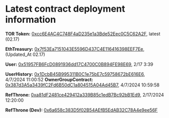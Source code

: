 # Latest contract deployment information

**TOR Token:** [0xcc6E4AC4C748F4aD235e1a3Bde52Eec0C5C62A2F](https://testnet.blastscan.io/address/0xcc6E4AC4C748F4aD235e1a3Bde52Eec0C5C62A2F),	latest (02.17)		

**EthTreasury:** [0x7f53Ea7151043E5596D437C4E116416398EEF7Ee](https://testnet.blastscan.io/address/0x7f53Ea7151043E5596D437C4E116416398EEF7Ee),	(Updated_At 02.17)			

**User:** [0x51957FB6FcD0891936dd17C4700C0B894FE98E69](https://testnet.blastscan.io/address/0x51957FB6FcD0891936dd17C4700C0B894FE98E69),	2/17 3:39			

**UserHistory:** [0x1DcbB45B995311B0C1e75bE7c59758672bE616E6](https://testnet.blastscan.io/address/0x1DcbB45B995311B0C1e75bE7c59758672bE616E6),	  4/7/2024 11:00:52
**OwnerGroupContract:** [0x387d3A5a3439fC2Fd6B50dC1a804515A04Ad45B7](https://testnet.blastscan.io/address/0x387d3A5a3439fC2Fd6B50dC1a804515A04Ad45B7),	4/7/2024 10:59:58

**RefThrone:** [0xa81dF2481ce429412a339B85c1edB7Bc92bB1Ed9](https://testnet.blastscan.io/address/0xa81dF2481ce429412a339B85c1edB7Bc92bB1Ed9),	2/17/2024 12:20:00		

**RefThrone (Dev):** [0x6a658c383D5f02B54AEfB5EdAB32C78A4e9ee56F](https://testnet.blastscan.io/address/0x6a658c383D5f02B54AEfB5EdAB32C78A4e9ee56F)
